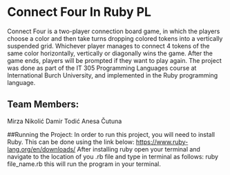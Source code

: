 # Connect Four In Ruby PL
Connect Four is a two-player connection board game, in which the players choose a color and then take turns dropping colored tokens into a vertically suspended grid. Whichever player manages to connect 4 tokens of the same color horizontally, vertically or diagonally wins the game. After the game ends, players will be prompted if they want to play again.
The project was done as part of the IT 305 Programming Languages course at International Burch University, and implemented in the Ruby programming language.

## Team Members:
Mirza Nikolić
Damir Todić
Anesa Čutuna

##Running the Project:
In order to run this project, you will need to install Ruby. This can be done using the link below: 
https://www.ruby-lang.org/en/downloads/
After installing ruby open your terminal and navigate to the location of you .rb file and type in terminal as follows:
ruby file_name.rb
this will run the program in your terminal.
